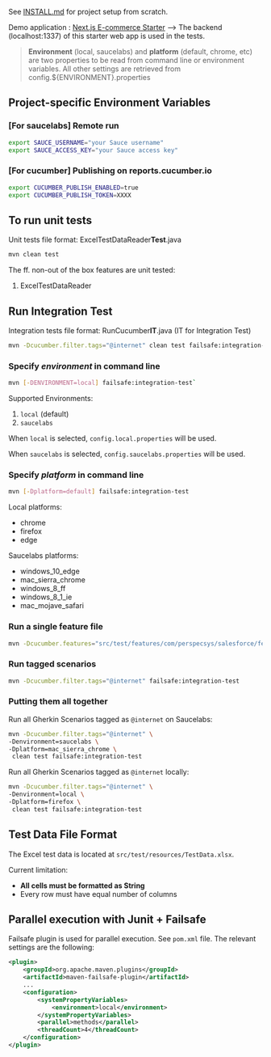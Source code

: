See [INSTALL.md](INSTALL.md) for project setup from scratch.

Demo application : [Next.js E-commerce Starter](https://strapi.io/starters/strapi-starter-next-js-ecommerce) --> The backend (localhost:1337) of this starter web app is used in the tests.

> **Environment** (local, saucelabs) and **platform** (default, chrome, etc) are two properties to be read from command line or environment variables. All other settings are retrieved from config.${ENVIRONMENT}.properties

## Project-specific Environment Variables

### [For saucelabs] Remote run
```bash
export SAUCE_USERNAME="your Sauce username"
export SAUCE_ACCESS_KEY="your Sauce access key"
```

### [For cucumber] Publishing on reports.cucumber.io
```bash
export CUCUMBER_PUBLISH_ENABLED=true
export CUCUMBER_PUBLISH_TOKEN=XXXX 
```

## To run unit tests

Unit tests file format: ExcelTestDataReader**Test**.java

```bash
mvn clean test
```

The ff. non-out of the box features are unit tested:
1. ExcelTestDataReader

## Run Integration Test

Integration tests file format: RunCucumber**IT**.java (IT for Integration Test)

```bash
mvn -Dcucumber.filter.tags="@internet" clean test failsafe:integration-test
```

### Specify *environment* in command line

```bash
mvn [-DENVIRONMENT=local] failsafe:integration-test`
```

Supported Environments: 

1. `local` (default)
2. `saucelabs`

When `local` is selected, `config.local.properties` will be used.

When `saucelabs` is selected, `config.saucelabs.properties` will be used.


### Specify *platform* in command line
```bash
mvn [-Dplatform=default] failsafe:integration-test
```

Local platforms:
- chrome
- firefox
- edge

Saucelabs platforms:
- windows_10_edge
- mac_sierra_chrome
- windows_8_ff
- windows_8_1_ie
- mac_mojave_safari

### Run a single feature file

```bash
mvn -Dcucumber.features="src/test/features/com/perspecsys/salesforce/featurefiles/Account.feature" failsafe:integration-test
```

### Run tagged scenarios

```bash
mvn -Dcucumber.filter.tags="@internet" failsafe:integration-test
```

### Putting them all together

Run all Gherkin Scenarios tagged as `@internet` on Saucelabs:

```bash
mvn -Dcucumber.filter.tags="@internet" \
-Denvironment=saucelabs \
-Dplatform=mac_sierra_chrome \
 clean test failsafe:integration-test
```

Run all Gherkin Scenarios tagged as `@internet` locally:

```bash
mvn -Dcucumber.filter.tags="@internet" \
-Denvironment=local \
-Dplatform=firefox \
 clean test failsafe:integration-test
```

## Test Data File Format

The Excel test data is located at `src/test/resources/TestData.xlsx`.

Current limitation: 
- **All cells must be formatted as String**
- Every row must have equal number of columns

## Parallel execution with Junit + Failsafe

Failsafe plugin is used for parallel execution. See `pom.xml` file.
The relevant settings are the following:

```xml
<plugin>
    <groupId>org.apache.maven.plugins</groupId>
    <artifactId>maven-failsafe-plugin</artifactId>
    ...
    <configuration>
        <systemPropertyVariables>
            <environment>local</environment>
        </systemPropertyVariables>
        <parallel>methods</parallel>
        <threadCount>4</threadCount>
    </configuration>
</plugin>
```